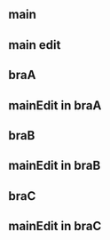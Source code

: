 ## main
## main edit
## braA
## mainEdit in braA
## braB
## mainEdit in braB
## braC
## mainEdit in braC
